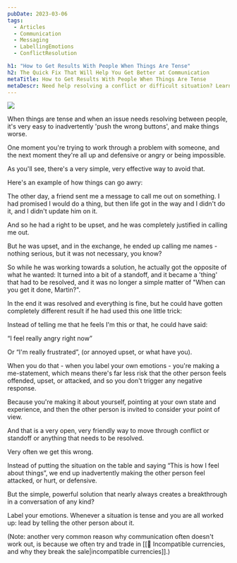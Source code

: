 ```yaml
---
pubDate: 2023-03-06
tags:
  - Articles
  - Communication
  - Messaging
  - LabellingEmotions
  - ConflictResolution

h1: "How to Get Results With People When Things Are Tense"
h2: The Quick Fix That Will Help You Get Better at Communication
metaTitle: How to Get Results With People When Things Are Tense
metaDescr: Need help resolving a conflict or difficult situation? Learn valuable tips for better communication and achieving success even when things are tense.
---
```



![](Media/SalesFlowCoach.app_Labelling-emotions-conflict-resolution_MartinStellar.jpg)

When things are tense and when an issue needs resolving between people, it's very easy to inadvertently 'push the wrong buttons', and make things worse.

One moment you're trying to work through a problem with someone, and the next moment they're all up and defensive or angry or being impossible.

As you'll see, there's a very simple, very effective way to avoid that.

Here's an example of how things can go awry:

The other day, a friend sent me a message to call me out on something. I had promised I would do a thing, but then life got in the way and I didn't do it, and I didn't update him on it.

And so he had a right to be upset, and he was completely justified in calling me out.

But he was upset, and in the exchange, he ended up calling me names - nothing serious, but it was not necessary, you know?

So while he was working towards a solution, he actually got the opposite of what he wanted: It turned into a bit of a standoff, and it became a 'thing' that had to be resolved, and it was no longer a simple matter of "When can you get it done, Martin?".

In the end it was resolved and everything is fine, but he could have gotten completely different result if he had used this one little trick:

Instead of telling me that he feels I'm this or that, he could have said:

“I feel really angry right now”

Or “I'm really frustrated”, (or annoyed upset, or what have you).

When you do that - when you label your own emotions - you're making a me-statement, which means there's far less risk that the other person feels offended, upset, or attacked, and so you don't trigger any negative response.

Because you're making it about yourself, pointing at your own state and experience, and then the other person is invited to consider your point of view.

And that is a very open, very friendly way to move through conflict or standoff or anything that needs to be resolved.

Very often we get this wrong.

Instead of putting the situation on the table and saying “This is how I feel about things”, we end up inadvertently making the other person feel attacked, or hurt, or defensive.

But the simple, powerful solution that nearly always creates a breakthrough in a conversation of any kind?

Label your emotions. Whenever a situation is tense and you are all worked up: lead by telling the other person about it.

(Note: another very common reason why communication often doesn't work out, is because we often try and trade in [[📄 Incompatible currencies, and why they break the sale|incompatible currencies]].)

